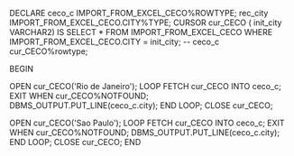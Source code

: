 DECLARE
ceco_c IMPORT_FROM_EXCEL_CECO%ROWTYPE;
rec_city IMPORT_FROM_EXCEL_CECO.CITY%TYPE;
CURSOR cur_CECO ( init_city VARCHAR2)
   IS
    SELECT * FROM IMPORT_FROM_EXCEL_CECO WHERE IMPORT_FROM_EXCEL_CECO.CITY = init_city;
   -- ceco_c cur_CECO%rowtype;
    
BEGIN

OPEN cur_CECO('Rio de Janeiro');
    LOOP
FETCH cur_CECO INTO ceco_c;
EXIT WHEN cur_CECO%NOTFOUND;
DBMS_OUTPUT.PUT_LINE(ceco_c.city);
END LOOP;
CLOSE cur_CECO;

OPEN cur_CECO('Sao Paulo');
    LOOP
FETCH cur_CECO INTO ceco_c;
EXIT WHEN cur_CECO%NOTFOUND;
DBMS_OUTPUT.PUT_LINE(ceco_c.city);
END LOOP;
CLOSE cur_CECO;
END
